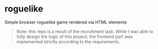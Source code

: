 # roguelike
Simple browser roguelike game rendered via HTML elements

> Note: this repo is a result of the recruitment task. While I was able to fully design the logic of this project, the frontend part was implemented strictly according to the requirements.